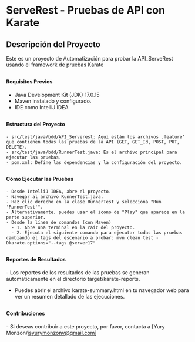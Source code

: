 <h1>ServeRest - Pruebas de API con Karate</h1>

<h2>Descripción del Proyecto</h2>
Este es un proyecto de Automatización para probar la API_ServeRest usando el framework de pruebas Karate

## <h4>Requisitos Previos</h4>

- Java Development Kit (JDK) 17.0.15 
- Maven instalado y configurado.
- IDE como IntelliJ IDEA 

## <h4>Estructura del Proyecto</h4>
```
​- src/test/java/bdd/API_Serverest: Aquí están los archivos .feature' que contienen todas las pruebas de la API (GET, GET_Id, POST, PUT, DELETE).
​- src/test/java/bdd/RunnerTest.java: Es el archivo principal para ejecutar las pruebas.
​- pom.xml: Define las dependencias y la configuración del proyecto.
```
## <h4>Cómo Ejecutar las Pruebas</h4>
```
​- Desde IntelliJ IDEA, abre el proyecto.
​- Navegar al archivo RunnerTest.java.
​- Haz clic derecho en la clase RunnerTest y selecciona "Run 'RunnerTest'".
​- Alternativamente, puedes usar el icono de "Play" que aparece en la parte superior.
​- Desde la línea de comandos (con Maven)
  - 1. ​Abre una terminal en la raíz del proyecto.
  - 2. Ejecuta el siguiente comando para ejecutar todas las pruebas cambiando el tags del escenario a probar: mvn clean test -Dkarate.options="--tags @server17"
```
## <h4>Reportes de Resultados</h4>
​- Los reportes de los resultados de las pruebas se generan automáticamente en el directorio target/karate-reports. 
- Puedes abrir el archivo karate-summary.html en tu navegador web para ver un resumen detallado de las ejecuciones.
​
## <h4>Contribuciones</h4>
​- Si deseas contribuir a este proyecto, por favor, contacta a [Yury Monzon/isyurymonzonv@gmail.com]


